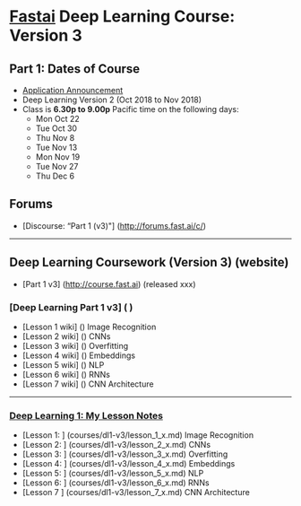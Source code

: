 # [Fastai](http://www.fast.ai) Deep Learning Course:  Version 3

## Part 1:  Dates of Course
- [Application Announcement](http://forums.fast.ai/t/fast-ai-live-the-new-version-of-the-international-fellowship/22825)
- Deep Learning Version 2 (Oct 2018 to Nov 2018)
- Class is **6.30p to 9.00p** Pacific time on the following days:
  - Mon Oct 22
  - Tue Oct 30
  - Thu Nov 8
  - Tue Nov 13
  - Mon Nov 19
  - Tue Nov 27
  - Thu Dec 6

## Forums
* [Discourse:  “Part 1 (v3)"] (http://forums.fast.ai/c/)

---
## Deep Learning Coursework (Version 3) (website)
* [Part 1 v3] (http://course.fast.ai)  (released xxx)


### [Deep Learning Part 1 v3] ( )
* [Lesson 1 wiki] () Image Recognition
* [Lesson 2 wiki] () CNNs
* [Lesson 3 wiki] () Overfitting
* [Lesson 4 wiki] () Embeddings
* [Lesson 5 wiki] () NLP 
* [Lesson 6 wiki] () RNNs
* [Lesson 7 wiki] () CNN Architecture



---

### [Deep Learning 1: My Lesson Notes](courses/dl1-v3/) 
* [Lesson 1: ] (courses/dl1-v3/lesson_1_x.md) Image Recognition
* [Lesson 2: ] (courses/dl1-v3/lesson_2_x.md) CNNs
* [Lesson 3: ] (courses/dl1-v3/lesson_3_x.md) Overfitting
* [Lesson 4: ] (courses/dl1-v3/lesson_4_x.md) Embeddings
* [Lesson 5: ] (courses/dl1-v3/lesson_5_x.md) NLP
* [Lesson 6: ] (courses/dl1-v3/lesson_6_x.md) RNNs
* [Lesson 7  ] (courses/dl1-v3/lesson_7_x.md) CNN Architecture



